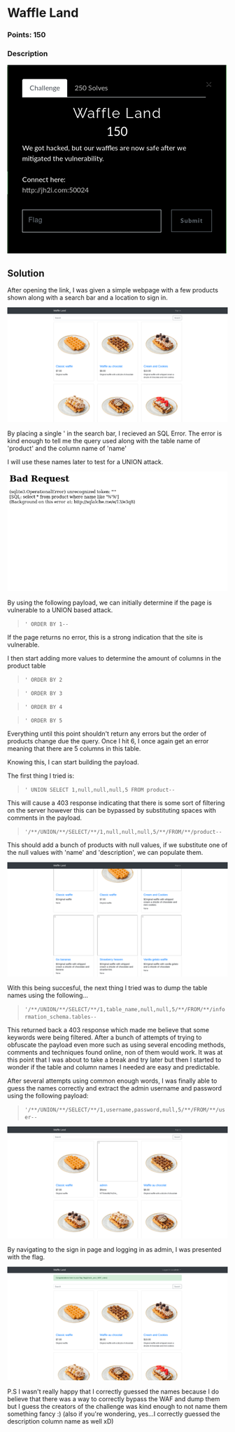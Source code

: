 # Waffle Land

### Points: 150

### Description

![Description](https://github.com/alph4byt3/CTF-Stuff/blob/master/images/description.png)

## Solution

After opening the link, I was given a simple webpage with a few products shown along with a search bar and a location to sign in.

![Home Page](https://github.com/alph4byt3/CTF-Stuff/blob/master/images/home.png)  

By placing a single ' in the search bar, I recieved an SQL Error. The error is kind enough to tell me the query used along with the table name of 'product' and the column name of 'name'

I will use these names later to test for a UNION attack.

![SQL error](https://github.com/alph4byt3/CTF-Stuff/blob/master/images/sqlerror.png)

By using the following payload, we can initially determine if the page is vulnerable to a UNION based attack.

> `' ORDER BY 1--`

If the page returns no error, this is a strong indication that the site is vulnerable.

I then start adding more values to determine the amount of columns in the product table  


> `' ORDER BY 2`  

> `' ORDER BY 3`  

> `' ORDER BY 4`  

> `' ORDER BY 5`  


Everything until this point shouldn't return any errors but the order of products change due the query. Once I hit 6, I once again get an error meaning that there are 5 columns in this table.

Knowing this, I can start building the payload.

The first thing I tried is:

> `' UNION SELECT 1,null,null,null,5 FROM product--`

This will cause a 403 response indicating that there is some sort of filtering on the server however this can be bypassed by substituting spaces with comments in the payload.

> `'/**/UNION/**/SELECT/**/1,null,null,null,5/**/FROM/**/product--`

This should add a bunch of products with null values, if we substitute one of the null values with 'name' and 'description', we can populate them.

![UNION](https://github.com/alph4byt3/CTF-Stuff/blob/master/images/union.png)

With this being succesful, the next thing I tried was to dump the table names using the following...

> `'/**/UNION/**/SELECT/**/1,table_name,null,null,5/**/FROM/**/information_schema.tables--`

This returned back a 403 response which made me believe that some keywords were being filtered. After a bunch of attempts of trying to obfuscate the payload even more such as using several encoding methods, comments and techniques found online, non of them would work. It was at this point that I was about to take a break and try later but then I started to wonder if the table and column names I needed are easy and predictable.

After several attempts using common enough words, I was finally able to guess the names correctly and extract the admin username and password using the following payload:

> `'/**/UNION/**/SELECT/**/1,username,password,null,5/**/FROM/**/user--`

![Admin Credentials](https://github.com/alph4byt3/CTF-Stuff/blob/master/images/creds.png)

By navigating to the sign in page and logging in as admin, I was presented with the flag.

![Flag](https://github.com/alph4byt3/CTF-Stuff/blob/master/images/flag.png)

P.S I wasn't really happy that I correctly guessed the names because I do believe that there was a way to correctly bypass the WAF and dump them but I guess the creators of the challenge was kind enough to not name them something fancy :) (also if you're wondering, yes...I correctly guessed the description column name as well xD)
